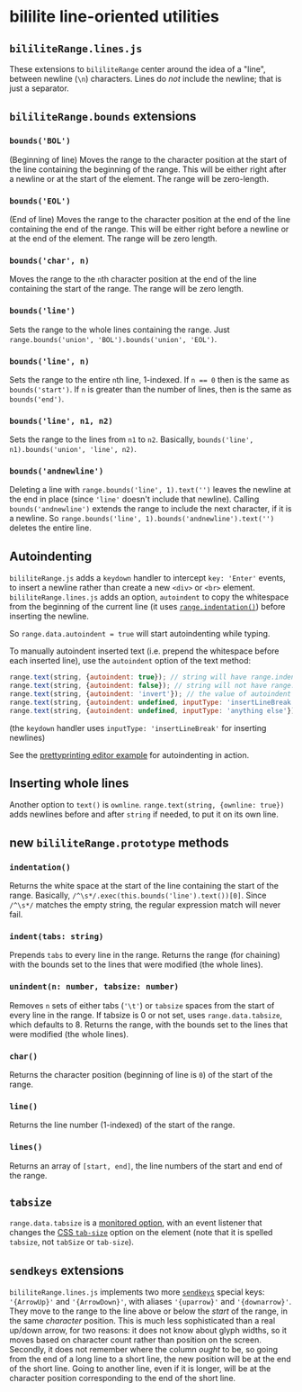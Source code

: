 # bililite line-oriented utilities

## `bililiteRange.lines.js`

These extensions to `bililiteRange` center around the idea of a "line", between newline (`\n`) characters. Lines do *not* include the newline; that is
just a separator. 

## `bililiteRange.bounds` extensions

### `bounds('BOL')`

(Beginning of line) Moves the range to the character position at the start of the line containing the beginning of the range. This will be
either right after a newline or at the start of the element. The range will be zero-length.

### `bounds('EOL')`

(End of line) Moves the range to the character position at the end of the line containing the end of the range. This will be either right before a
newline or at the end of the element. The range will be zero length.

### `bounds('char', n)`

Moves the range to the `n`th character position at the end of the line containing the start of the range. The range will be zero length.

### `bounds('line')`

Sets the range to the whole lines containing the range. Just `range.bounds('union', 'BOL').bounds('union', 'EOL')`.

### `bounds('line', n)`

Sets the range to the entire `n`th line, 1-indexed. If `n == 0` then is the same as `bounds('start')`. If `n` is greater than the number of lines,
then is the same as `bounds('end')`.

### `bounds('line', n1, n2)`

Sets the range to the lines from `n1` to `n2`. Basically, `bounds('line', n1).bounds('union', 'line', n2)`.

### `bounds('andnewline')`

Deleting a line with `range.bounds('line', 1).text('')` leaves the newline at the end in place (since `'line'` doesn't include that newline). 
Calling `bounds('andnewline')` extends the range to include the next character, if it is a newline. So 
`range.bounds('line', 1).bounds('andnewline').text('')` deletes the entire line.

## Autoindenting

`bililiteRange.js` adds a `keydown` handler to intercept `key: 'Enter'` events, to insert a newline rather than create a new `<div>` or `<br>`
element. `bililiteRange.lines.js` adds an option, `autoindent` to copy the whitespace from the beginning of the current line (it uses
[`range.indentation()`](#indentation)) before inserting the newline.

So `range.data.autoindent = true` will start autoindenting while typing. 

To manually autoindent inserted text (i.e. prepend the whitespace before each inserted line), use the `autoindent` option of the text method:

```js
range.text(string, {autoindent: true}); // string will have range.indentation() prepended to each line of string
range.text(string, {autoindent: false}); // string will not have range.indentation() prepended to each line of string (no matter what the value of range.data.autoindent)
range.text(string, {autoindent: 'invert'}); // the value of autoindent will be set to !range.data.autoindent
range.text(string, {autoindent: undefined, inputType: 'insertLineBreak'}); // the value of autoindent will be set to range.data.autoindent
range.text(string, {autoindent: undefined, inputType: 'anything else'}); // the value of autoindent will be set to false
```

(the `keydown` handler uses `inputType: 'insertLineBreak'` for inserting newlines)

See the [prettyprinting editor example](../test/prismeditor.html) for autoindenting in action.

## Inserting whole lines

Another option to `text()` is `ownline`. `range.text(string, {ownline: true})` adds newlines before and after `string` if needed, to put it
on its own line.

## new `bililiteRange.prototype` methods

### `indentation()`

Returns the white space at the start of the line containing the start of the range. Basically, `/^\s*/.exec(this.bounds('line').text())[0]`. Since 
`/^\s*/` matches the empty string, the regular expression match will never fail.

### `indent(tabs: string)`

Prepends `tabs` to every line in the range. Returns the range (for chaining) with the bounds set to the lines that were modified (the whole lines).

### `unindent(n: number, tabsize: number)`

Removes `n` sets of either tabs (`'\t'`) or `tabsize` spaces from the start of every line in the range.
If tabsize is 0 or not set, uses `range.data.tabsize`, which defaults to 8.
Returns the range, with the bounds set to the lines that were modified (the whole lines).

### `char()`

Returns the character position (beginning of line is `0`) of the start of the range.

### `line()`

Returns the line number (1-indexed) of the start of the range.

### `lines()`

Returns an array of `[start, end]`, the line numbers of the start and end of the range.

## `tabsize`

`range.data.tabsize` is a [monitored option](data.md#monitored-options), with an event listener that changes the 
[CSS `tab-size`](https://developer.mozilla.org/en-US/docs/Web/CSS/tab-size) option on the
element (note that it is spelled `tabsize`, not `tabSize` or `tab-size`).

## `sendkeys` extensions

`bililiteRange.lines.js` implements two more [`sendkeys`](sendkeys.md) special keys: `'{ArrowUp}'` and `'{ArrowDown}'`, with aliases `'{uparrow}'` and `'{downarrow}'`.
They move to the range to the line above or below the *start* of the range, in the same *character* position. This is much less sophisticated than a real
up/down arrow, for two reasons: it does not know about glyph widths, so it moves based on character count rather than position on the screen. Secondly, it does not
remember where the column *ought* to be, so going from the end of a long line to a short line, the new position will be at the end of the short line. Going to another
line, even if it is longer, will be at the character position corresponding to the end of the short line.
